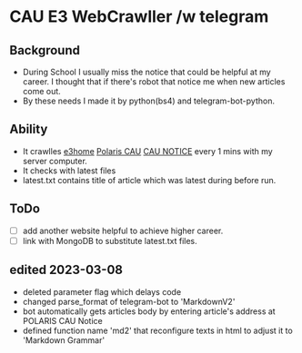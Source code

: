 # CAU E3 WebCrawller /w telegram

## Background
 - During School I usually miss the notice that could be helpful at my career. I thought that if there's robot that notice me when new articles come out. 
 - By these needs I made it by python(bs4) and telegram-bot-python.

## Ability
- It crawlles [e3home](https://e3home.cau.ac.kr/em/em_1.php) [Polaris CAU](https://www.disu.or.kr/community/notice?cidx=44) [CAU NOTICE](https://www.cau.ac.kr/cms/FR_PRO_CON/BoardRss.do?pageNo=1&pagePerCnt=15&MENU_ID=100&SITE_NO=2&BOARD_SEQ=4&S_CATE_SEQ=&BOARD_TYPE=C0301&BOARD_CATEGORY_NO=&P_TAB_NO=&TAB_NO=&P_CATE_SEQ=&CATE_SEQ=&SEARCH_FLD=SUBJECT&SEARCH=') every 1 mins with my server computer.
- It checks with latest files
- latest.txt contains title of article which was latest during before run.

## ToDo
- [ ] add another website helpful to achieve higher career.
- [ ] link with MongoDB to substitute latest.txt files.
 
## edited 2023-03-08
- deleted parameter flag which delays code
- changed parse_format of telegram-bot to 'MarkdownV2'
- bot automatically gets articles body by entering article's address at POLARIS CAU Notice
- defined function name 'md2' that reconfigure texts in html to adjust it to 'Markdown Grammar'
